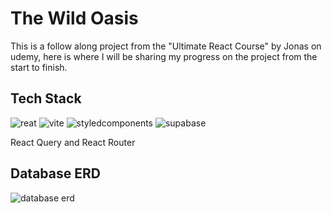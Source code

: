 
# The Wild Oasis

This is a follow along project from the "Ultimate React Course" by Jonas on udemy, here is where I will be sharing my progress on the project from the start to finish.




## Tech Stack

![reat](https://skillicons.dev/icons?i=react)
![vite](https://skillicons.dev/icons?i=vite) 
![styledcomponents](https://skillicons.dev/icons?i=styledcomponents)
![supabase](https://skillicons.dev/icons?i=supabase)

React Query and
React Router

## Database ERD
![database erd](https://i.imgur.com/xAc1WWt.png) 
